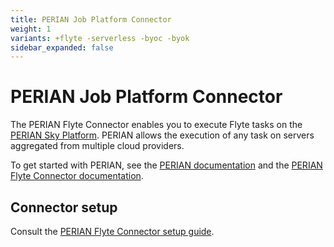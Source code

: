 ```yaml
---
title: PERIAN Job Platform Connector
weight: 1
variants: +flyte -serverless -byoc -byok
sidebar_expanded: false
---
```


# PERIAN Job Platform Connector

The PERIAN Flyte Connector enables you to execute Flyte tasks on the [PERIAN Sky Platform](https://perian.io/). PERIAN allows the execution of any task on servers aggregated from multiple cloud providers.

To get started with PERIAN, see the [PERIAN documentation](https://perian.io/docs/overview) and the [PERIAN Flyte Connector documentation](https://perian.io/docs/flyte-getting-started).

## Connector setup

Consult the [PERIAN Flyte Connector setup guide](https://perian.io/docs/flyte-setup-guide).

